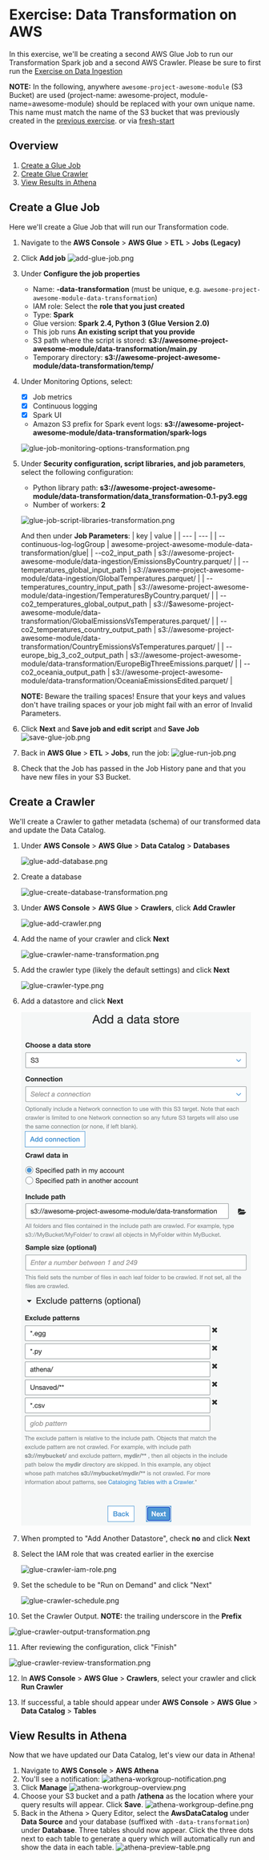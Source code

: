 # Exercise: Data Transformation on AWS
In this exercise, we'll be creating a second AWS Glue Job to run our Transformation Spark job and a second AWS Crawler. Please be sure to first run the [Exercise on Data Ingestion](./data-ingestion.md)

**NOTE:** In the following, anywhere `awesome-project-awesome-module` (S3 Bucket) are used (project-name: awesome-project, module-name=awesome-module) should be replaced with your own unique name. This name must match the name of the S3 bucket that was previously created in the [previous exercise](https://github.com/data-derp/exercise-co2-vs-temperature-production-code). or via [fresh-start](./README.md#fresh-start)

## Overview
1. [Create a Glue Job](#create-a-glue-job)
2. [Create Glue Crawler](#create-a-crawler)
3. [View Results in Athena](#view-results-in-athena)

## Create a Glue Job
Here we'll create a Glue Job that will run our Transformation code.
1. Navigate to the **AWS Console** > **AWS Glue** > **ETL** > **Jobs (Legacy)**
2. Click **Add job**
   ![add-glue-job.png](./assets/add-glue-job.png)

3. Under **Configure the job properties**
   * Name: <some-name>**-data-transformation** (must be unique, e.g. `awesome-project-awesome-module-data-transformation`)
   * IAM role: Select the **role that you just created**
   * Type: **Spark**
   * Glue version: **Spark 2.4, Python 3 (Glue Version 2.0)**
   * This job runs **An existing script that you provide**
   * S3 path where the script is stored: **s3://awesome-project-awesome-module/data-transformation/main.py**
   * Temporary directory: **s3://awesome-project-awesome-module/data-transformation/temp/**
4. Under Monitoring Options, select:
   * [x] Job metrics
   * [x] Continuous logging
   * [x] Spark UI
   * Amazon S3 prefix for Spark event logs: **s3://awesome-project-awesome-module/data-transformation/spark-logs**

   ![glue-job-monitoring-options-transformation.png](./assets/glue-job-monitoring-options-transformation.png)
5. Under **Security configuration, script libraries, and job parameters**, select the following configuration:
   * Python library path: **s3://awesome-project-awesome-module/data-transformation/data_transformation-0.1-py3.egg**
   * Number of workers: **2**

   ![glue-job-script-libraries-transformation.png](./assets/glue-job-script-libraries-transformation.png)

   And then under **Job Parameters**:
   | key | value | 
   | --- | --- |
   | --continuous-log-logGroup | awesome-project-awesome-module-data-transformation/glue|
   | --co2_input_path | s3://awesome-project-awesome-module/data-ingestion/EmissionsByCountry.parquet/ |
   | --temperatures_global_input_path | s3://awesome-project-awesome-module/data-ingestion/GlobalTemperatures.parquet/ |
   | --temperatures_country_input_path | s3://awesome-project-awesome-module/data-ingestion/TemperaturesByCountry.parquet/ |
   | --co2_temperatures_global_output_path | s3://$awesome-project-awesome-module/data-transformation/GlobalEmissionsVsTemperatures.parquet/ |
   | --co2_temperatures_country_output_path | s3://awesome-project-awesome-module/data-transformation/CountryEmissionsVsTemperatures.parquet/ |
   | --europe_big_3_co2_output_path | s3://awesome-project-awesome-module/data-transformation/EuropeBigThreeEmissions.parquet/ |
   | --co2_oceania_output_path | s3://awesome-project-awesome-module/data-transformation/OceaniaEmissionsEdited.parquet/ |
   
   **NOTE:** Beware the trailing spaces! Ensure that your keys and values don't have trailing spaces or your job might fail with an error of Invalid Parameters.

6. Click **Next** and **Save job and edit script** and **Save Job**
   ![save-glue-job.png](./assets/save-glue-job.png)
7. Back in **AWS Glue** > **ETL** > **Jobs**, run the job:
   ![glue-run-job.png](./assets/glue-run-job.png)
8. Check that the Job has passed in the Job History pane and that you have new files in your S3 Bucket.

## Create a Crawler
We'll create a Crawler to gather metadata (schema) of our transformed data and update the Data Catalog.
1. Under **AWS Console** > **AWS Glue** > **Data Catalog** > **Databases**

   ![glue-add-database.png](./assets/glue-add-database.png)

2. Create a database
   
   ![glue-create-database-transformation.png](./assets/glue-create-database-transformation.png)

3. Under **AWS Console** > **AWS Glue** > **Crawlers**, click **Add Crawler**
   
   ![glue-add-crawler.png](./assets/glue-add-crawler.png)

4. Add the name of your crawler and click **Next**
   
   ![glue-crawler-name-transformation.png](./assets/glue-crawler-name-transformation.png)

5. Add the crawler type (likely the default settings) and click **Next**
   
   ![glue-crawler-type.png](./assets/glue-crawler-type.png)

6. Add a datastore and click **Next**
   
   ![glue-crawler-add-data-store-transformation.png](./assets/glue-crawler-add-data-store-transformation.png)

7. When prompted to "Add Another Datastore", check **no** and click **Next**

8. Select the IAM role that was created earlier in the exercise
   
   ![glue-crawler-iam-role.png](./assets/glue-crawler-iam-role.png)
9. Set the schedule to be "Run on Demand" and click "Next"

   ![glue-crawler-schedule.png](./assets/glue-crawler-schedule.png)

10. Set the Crawler Output. **NOTE:** the trailing underscore in the **Prefix**

   ![glue-crawler-output-transformation.png](./assets/glue-crawler-output-transformation.png)

11. After reviewing the configuration, click "Finish"
    
   ![glue-crawler-review-transformation.png](./assets/glue-crawler-review-transformation.png)

12. In **AWS Console** > **AWS Glue** > **Crawlers**, select your crawler and click **Run Crawler**

13. If successful, a table should appear under **AWS Console** > **AWS Glue** > **Data Catalog** > **Tables**

## View Results in Athena
Now that we have updated our Data Catalog, let's view our data in Athena!
1. Navigate to **AWS Console** > **AWS Athena**
2. You'll see a notification:
   ![athena-workgroup-notification.png](./assets/athena-workgroup-notification.png)
3. Click **Manage**
   ![athena-workgroup-overview.png](./assets/athena-workgroup-overview.png)
4. Choose your S3 bucket and a path **/athena** as the location where your query results will appear. Click **Save**.
   ![athena-workgroup-define.png](./assets/athena-workgroup-define.png)
5. Back in the Athena > Query Editor, select the **AwsDataCatalog** under **Data Source** and your database (suffixed with `-data-transformation`) under **Database**. Three tables should now appear. Click the three dots next to each table to generate a query which will automatically run and show the data in each table.
   ![athena-preview-table.png](./assets/athena-preview-table.png)
